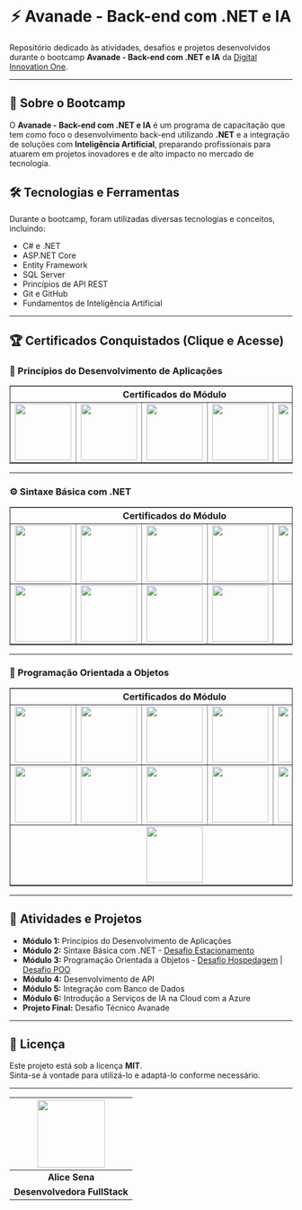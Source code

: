 <div align="center">

# ⚡ Avanade - Back-end com .NET e IA

</div>

Repositório dedicado às atividades, desafios e projetos desenvolvidos durante o bootcamp **Avanade - Back-end com .NET e IA** da [Digital Innovation One](https://www.dio.me/).

---

## 📌 Sobre o Bootcamp
O **Avanade - Back-end com .NET e IA** é um programa de capacitação que tem como foco o desenvolvimento back-end utilizando **.NET** e a integração de soluções com **Inteligência Artificial**, preparando profissionais para atuarem em projetos inovadores e de alto impacto no mercado de tecnologia.

## 🛠 Tecnologias e Ferramentas
Durante o bootcamp, foram utilizadas diversas tecnologias e conceitos, incluindo:
- C# e .NET
- ASP.NET Core
- Entity Framework
- SQL Server
- Princípios de API REST
- Git e GitHub
- Fundamentos de Inteligência Artificial

---

## 🏆 Certificados Conquistados (Clique e Acesse)

### 🧩 Princípios do Desenvolvimento de Aplicações
<table border="1">
  <thead>
    <tr>
      <th colspan="5">Certificados do Módulo</th>
    </tr>
  </thead>
  <tbody>
    <tr>
      <td><a href="https://hermes.dio.me/certificates/BV0ONWBC.pdf"><img src="https://assets.dio.me/2Mxbobm38CIAUVkYJ9l9cXp-DSt8bQqkU8wLHhZ1LeA/f:webp/h:77/q:80/w:77/L2NvdXJzZXMvYmFkZ2UvYzNjMWEzZDAtNDdhZS00Zjc2LTk0YjEtYjllMDBmODllODE1LnBuZw" width="100px"></a></td>
      <td><a href="https://hermes.dio.me/certificates/410FUWJI.pdf"><img src="https://assets.dio.me/2Mxbobm38CIAUVkYJ9l9cXp-DSt8bQqkU8wLHhZ1LeA/f:webp/h:77/q:80/w:77/L2NvdXJzZXMvYmFkZ2UvYzNjMWEzZDAtNDdhZS00Zjc2LTk0YjEtYjllMDBmODllODE1LnBuZw" width="100px"></a></td>
      <td><a href="https://hermes.dio.me/certificates/U0XUNBCL.pdf"><img src="https://assets.dio.me/hyHTwMe8ItJmTWHGYgJuSrCHJU9b2GFyeVAu7EU2LCk/f:webp/h:77/q:80/w:77/L2NvdXJzZXMvYmFkZ2UvNDA2Njg0YTQtMzk2ZC00MTYwLTk0YjktZWFkOTM0ZTE4NTY0LnBuZw" width="100px"></a></td>
      <td><a href="https://hermes.dio.me/certificates/6XTBRBNU.pdf"><img src="https://assets.dio.me/F7cNyzSr7NYBg8AQtNRCcl0D6ZpcG9Qmw3wTCAgkhb4/f:webp/h:77/q:80/w:77/L2NvdXJzZXMvYmFkZ2UvYTc3YzAzZTEtMGMzYi00OWM0LWI2YjgtZTAwMmNiYzRiZjkwLnBuZw" width="100px"></a></td>
      <td><a href="https://hermes.dio.me/certificates/OC0HGIJ5.pdf"><img src="https://assets.dio.me/7zlSEhubu_BdgCc-cq0JjqTP_F3wZ7DGfFqA8uoBmJU/f:webp/h:77/q:80/w:77/L2xhYl9wcm9qZWN0cy9iYWRnZXMvZTgzMTEyMTAtZjRjNi00Yzg0LTlkODItMzE1ZWQxM2ZmMDI3LnBuZw" width="100px"></a></td>
    </tr>
  </tbody>
</table>

---

### ⚙️ Sintaxe Básica com .NET
<table border="1">
  <thead>
    <tr>
      <th colspan="5">Certificados do Módulo</th>
    </tr>
  </thead>
  <tbody>
    <tr>
      <td><a href="https://hermes.dio.me/certificates/PEBJAW6G.pdf"><img src="https://assets.dio.me/2Mxbobm38CIAUVkYJ9l9cXp-DSt8bQqkU8wLHhZ1LeA/f:webp/h:77/q:80/w:77/L2NvdXJzZXMvYmFkZ2UvYzNjMWEzZDAtNDdhZS00Zjc2LTk0YjEtYjllMDBmODllODE1LnBuZw" width="100px"></a></td>
      <td><a href="https://hermes.dio.me/certificates/RLSDVQQJ.pdf"><img src="https://assets.dio.me/2Mxbobm38CIAUVkYJ9l9cXp-DSt8bQqkU8wLHhZ1LeA/f:webp/h:77/q:80/w:77/L2NvdXJzZXMvYmFkZ2UvYzNjMWEzZDAtNDdhZS00Zjc2LTk0YjEtYjllMDBmODllODE1LnBuZw" width="100px"></a></td>
      <td><a href="https://hermes.dio.me/certificates/PPRFNNGR.pdf"><img src="https://assets.dio.me/2Mxbobm38CIAUVkYJ9l9cXp-DSt8bQqkU8wLHhZ1LeA/f:webp/h:77/q:80/w:77/L2NvdXJzZXMvYmFkZ2UvYzNjMWEzZDAtNDdhZS00Zjc2LTk0YjEtYjllMDBmODllODE1LnBuZw" width="100px"></a></td>
      <td><a href="https://hermes.dio.me/certificates/UHGKKRCW.pdf"><img src="https://assets.dio.me/2Mxbobm38CIAUVkYJ9l9cXp-DSt8bQqkU8wLHhZ1LeA/f:webp/h:77/q:80/w:77/L2NvdXJzZXMvYmFkZ2UvYzNjMWEzZDAtNDdhZS00Zjc2LTk0YjEtYjllMDBmODllODE1LnBuZw" width="100px"></a></td>
      <td><a href="https://hermes.dio.me/certificates/5YU0WKW6.pdf"><img src="https://assets.dio.me/2Mxbobm38CIAUVkYJ9l9cXp-DSt8bQqkU8wLHhZ1LeA/f:webp/h:77/q:80/w:77/L2NvdXJzZXMvYmFkZ2UvYzNjMWEzZDAtNDdhZS00Zjc2LTk0YjEtYjllMDBmODllODE1LnBuZw" width="100px"></a></td>
    </tr>
    <tr>
      <td><a href="https://hermes.dio.me/certificates/XBLJYY2A.pdf"><img src="https://assets.dio.me/2Mxbobm38CIAUVkYJ9l9cXp-DSt8bQqkU8wLHhZ1LeA/f:webp/h:77/q:80/w:77/L2NvdXJzZXMvYmFkZ2UvYzNjMWEzZDAtNDdhZS00Zjc2LTk0YjEtYjllMDBmODllODE1LnBuZw" width="100px"></a></td>
      <td><a href="https://hermes.dio.me/certificates/XJQQ674Z.pdf"><img src="https://assets.dio.me/UiBpAnYdWp4kXsiDMhHfC4clR6Sc6CXi-cZ0YzpVOJY/f:webp/h:77/q:80/w:77/L2xhYl9wcm9qZWN0cy9iYWRnZXMvZGFhMzQ1NDgtZjdiZi00ZDlhLTgyZGYtZTMzYzQ2YjI0ZGRiLnBuZw" width="100px"></a></td>
      <td><a href="https://hermes.dio.me/certificates/ILPAH33Y.pdf"><img src="https://assets.dio.me/h-GH_8jXy8rK9ml25O-A1GkN9XBNM2-c4ZgVjg0b68c/f:webp/h:77/q:80/w:77/L2NvdXJzZXMvYmFkZ2UvYTJkOTI0ZDUtZGQyYi00MmU1LWIyZjktZGYzMDQwNTY5NDY4LnBuZw" width="100px"></a></td>
      <td><a href="./desafios"><img src="https://assets.dio.me/41B0ugZsklmoL3Cq9CHr-wpxzDEPD4-5VcqZIbI5Ta8/f:webp/h:77/q:80/w:77/L2NvZGVfY2hhbGxlbmdlL2JhZGdlL2NhNWVhNWYwLThhYzgtNGQyYi1iZTJiLWVjZDFkYmEyMDA2ZS53ZWJw" width="100px"></a></td>
      <td></td>
    </tr>
  </tbody>
</table>

---

### 🧱 Programação Orientada a Objetos
<table border="1">
  <thead>
    <tr>
      <th colspan="5">Certificados do Módulo</th>
    </tr>
  </thead>
  <tbody>
    <tr>
      <td><a href="https://hermes.dio.me/certificates/4NW4R7VH.pdf"><img src="https://assets.dio.me/xX0SrQdPrQx3jzSFyEh8_lXFtBMyr1fjkMiV-OFFzas/f:webp/h:77/q:80/w:77/L2NvdXJzZXMvYmFkZ2UvOWNkNzY0YzItOWI5MS00ZjMzLThiMTItMzQyNWJmYzRlNWRiLnBuZw" width="100px"></a></td>
      <td><a href="https://hermes.dio.me/certificates/OVCOAUVW.pdf"><img src="https://assets.dio.me/xX0SrQdPrQx3jzSFyEh8_lXFtBMyr1fjkMiV-OFFzas/f:webp/h:77/q:80/w:77/L2NvdXJzZXMvYmFkZ2UvOWNkNzY0YzItOWI5MS00ZjMzLThiMTItMzQyNWJmYzRlNWRiLnBuZw" width="100px"></a></td>
      <td><a href="https://hermes.dio.me/certificates/WRECTEY0.pdf"><img src="https://assets.dio.me/xX0SrQdPrQx3jzSFyEh8_lXFtBMyr1fjkMiV-OFFzas/f:webp/h:77/q:80/w:77/L2NvdXJzZXMvYmFkZ2UvOWNkNzY0YzItOWI5MS00ZjMzLThiMTItMzQyNWJmYzRlNWRiLnBuZw" width="100px"></a></td>
      <td><a href="https://hermes.dio.me/certificates/EBEVAHAA.pdf"><img src="https://assets.dio.me/xX0SrQdPrQx3jzSFyEh8_lXFtBMyr1fjkMiV-OFFzas/f:webp/h:77/q:80/w:77/L2NvdXJzZXMvYmFkZ2UvOWNkNzY0YzItOWI5MS00ZjMzLThiMTItMzQyNWJmYzRlNWRiLnBuZw" width="100px"></a></td>
      <td><a href="https://hermes.dio.me/certificates/CXTLYEAV.pdf"><img src="https://assets.dio.me/xX0SrQdPrQx3jzSFyEh8_lXFtBMyr1fjkMiV-OFFzas/f:webp/h:77/q:80/w:77/L2NvdXJzZXMvYmFkZ2UvOWNkNzY0YzItOWI5MS00ZjMzLThiMTItMzQyNWJmYzRlNWRiLnBuZw" width="100px"></a></td>
    </tr>
    <tr>
      <td><a href="https://hermes.dio.me/certificates/RUD7WI58.pdf"><img src="https://assets.dio.me/0hzKXCyPcGFzUeGjHPm1D98CQs9GrDPH9Ly1yvN7ktc/f:webp/h:77/q:80/w:77/L2xhYl9wcm9qZWN0cy9iYWRnZXMvOTA5ZWZhMmItYWI4Yy00ODQ3LThmOGItNmRjNjBjZjM4MTgzLnBuZw" width="100px"></a></td>
      <td><a href="https://hermes.dio.me/certificates/CN9XEGPZ.pdf"><img src="https://assets.dio.me/xX0SrQdPrQx3jzSFyEh8_lXFtBMyr1fjkMiV-OFFzas/f:webp/h:77/q:80/w:77/L2NvdXJzZXMvYmFkZ2UvOWNkNzY0YzItOWI5MS00ZjMzLThiMTItMzQyNWJmYzRlNWRiLnBuZw" width="100px"></a></td>
      <td><a href="https://hermes.dio.me/certificates/N03HXLF3.pdf"><img src="https://assets.dio.me/xX0SrQdPrQx3jzSFyEh8_lXFtBMyr1fjkMiV-OFFzas/f:webp/h:77/q:80/w:77/L2NvdXJzZXMvYmFkZ2UvOWNkNzY0YzItOWI5MS00ZjMzLThiMTItMzQyNWJmYzRlNWRiLnBuZw" width="100px"></a></td>
      <td><a href="https://hermes.dio.me/certificates/9C1T82SE.pdf"><img src="https://assets.dio.me/xX0SrQdPrQx3jzSFyEh8_lXFtBMyr1fjkMiV-OFFzas/f:webp/h:77/q:80/w:77/L2NvdXJzZXMvYmFkZ2UvOWNkNzY0YzItOWI5MS00ZjMzLThiMTItMzQyNWJmYzRlNWRiLnBuZw" width="100px"></a></td>
      <td><a href="https://hermes.dio.me/certificates/C1MQMLBF.pdf"><img src="https://assets.dio.me/noZ80UGEi83MUuUijqhfirS9SKkrxuaheWxdFTmKI7c/f:webp/h:77/q:80/w:77/L2xhYl9wcm9qZWN0cy9iYWRnZXMvNDAzNzVmY2UtYzZkNi00OGJjLWJhNjAtMWJlYTA3ODE0NDBlLnBuZw" width="100px"></a></td>
    </tr>
    <tr>
      <td colspan="5" align="center">
        <a href="./desafios/ModelandoObjetosEClasses/"><img src="https://assets.dio.me/lB4AlTzcNUjbFg4fj2gkea93uSV8T6hHStm4Sb8VHyA/f:webp/h:77/q:80/w:77/L2NvZGVfY2hhbGxlbmdlL2JhZGdlLzc2NGNlNDE0LTViM2YtNDI3MS1iOTFmLTVmODUzZThhZmExMC53ZWJw" width="100px"></a>
      </td>
    </tr>
  </tbody>
</table>

---

## 📌 Atividades e Projetos
- **Módulo 1:** Princípios do Desenvolvimento de Aplicações 
- **Módulo 2:** Sintaxe Básica com .NET - [Desafio Estacionamento](https://github.com/alicessena/trilhaNetFundamentosDesafio)
- **Módulo 3:** Programação Orientada a Objetos - [Desafio Hospedagem](https://github.com/alicessena/TrilhaNetExplorandoDesafio) | [Desafio POO](https://github.com/alicessena/TrilhaNetPooDesafio)
- **Módulo 4:** Desenvolvimento de API
- **Módulo 5:** Integração com Banco de Dados
- **Módulo 6:** Introdução a Serviços de IA na Cloud com a Azure
- **Projeto Final:** Desafio Técnico Avanade

---

## 📜 Licença
Este projeto está sob a licença **MIT**.  
Sinta-se à vontade para utilizá-lo e adaptá-lo conforme necessário.

---

| <img width="120" src="https://github.com/alicessena.png"> |
|:----------------------------------------------------------:|
| **Alice Sena** |
| **Desenvolvedora FullStack** |
